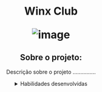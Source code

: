 <h1 align="center"> Winx Club
  
![image](https://github.com/MarianaRodriguesTech/WinxClub/assets/141480630/164b8d4d-b487-4432-898b-60ccdcc19f14)

</h1>

<div align="center">

## Sobre o projeto:


<p>Descrição sobre o projeto ...............</p>

<details>
<summary>Habilidades desenvolvidas</summary>
  
-

-

-

-

-

 
  
</details>

</div>
